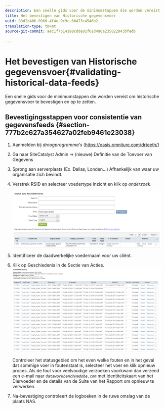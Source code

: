 ```yaml
---
description: Een snelle gids voor de minimumstappen die worden vereist om historische gegevensvoer te bevestigen en op te zetten.
title: Het bevestigen van Historische gegevensvoer
uuid: 83d2d48b-0966-4f4e-9c9c-60473c4546b2
translation-type: tm+mt
source-git-commit: aec1f7b14198cdde91f61d490a235022943bfedb

---
```



# Het bevestigen van Historische gegevensvoer{#validating-historical-data-feeds}

Een snelle gids voor de minimumstappen die worden vereist om historische gegevensvoer te bevestigen en op te zetten.

## Bevestigingsstappen voor consistentie van gegevensfeeds {#section-777b2c627a354627a02feb9461e23038}

1. Aanmelden bij *droogprogramma&#39;s* (https://oasis.omniture.com/drteeth/)
1. Ga naar SiteCatalyst Admin -> (nieuwe) Definitie van de Toevoer van Gegevens
1. Sprong aan serverplaats (Ex. Dallas, Londen...) Afhankelijk van waar uw organisatie zich bevindt.
1. Verstrek RSID en selecteer voedertype Inzicht en klik op *onderzoek*.

   ![](assets/dwb_impl_historical.png)

1. Identificeer de daadwerkelijke voedernaam voor uw cliënt.
1. Klik op Geschiedenis in de Sectie van Acties. ![](assets/dwb_impl_historical1.png)

   Controleer het statusgebied om het even welke fouten en in het geval dat sommige voer in foutenstaat is, selecteer het voer en klik opnieuw proces. Als de fout voor veelvoudige verzoeken voorkwam dan verzend een e-mail naar *`dataworkbench@adobe.com`* met identiteitskaart van het Diervoeder en de details van de Suite van het Rapport om opnieuw te verwerken.

1. Na-bevestiging controleert de logboeken in de ruwe omslag van de plaats NAS.


